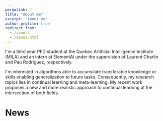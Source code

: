 ```yaml
---
permalink: /
title: "About me"
excerpt: "About me"
author_profile: true
redirect_from: 
  - /about/
  - /about.html
---
```


I'm a third year PhD student at the Quebec Artificial Intelligence Institute (MILA) and an intern at ElementAI under the supervision of Laurent Charlin and Pau Rodriguez, respectively.

I'm interested in algorithms able to accumulate transferable knowledge or skills enabling generalization to future tasks. Consequently, my research topics lies in continual learning and meta-learning. My recent work proposes a new and more realistic approach to continual learning at the intersection of both fields.


# News


